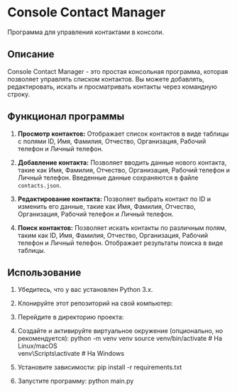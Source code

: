 # Console Contact Manager

Программа для управления контактами в консоли.

## Описание

Console Contact Manager - это простая консольная программа, которая позволяет управлять списком контактов. Вы можете добавлять, редактировать, искать и просматривать контакты через командную строку.

## Функционал программы

1. **Просмотр контактов:** Отображает список контактов в виде таблицы с полями ID, Имя, Фамилия, Отчество, Организация, Рабочий телефон и Личный телефон.

2. **Добавление контакта:** Позволяет вводить данные нового контакта, такие как Имя, Фамилия, Отчество, Организация, Рабочий телефон и Личный телефон. Введенные данные сохраняются в файле `contacts.json`.

3. **Редактирование контакта:** Позволяет выбрать контакт по ID и изменить его данные, такие как Имя, Фамилия, Отчество, Организация, Рабочий телефон и Личный телефон.

4. **Поиск контактов:** Позволяет искать контакты по различным полям, таким как ID, Имя, Фамилия, Отчество, Организация, Рабочий телефон и Личный телефон. Отображает результаты поиска в виде таблицы.

## Использование

1. Убедитесь, что у вас установлен Python 3.x.

2. Клонируйте этот репозиторий на свой компьютер:
3. Перейдите в директорию проекта:
4. Создайте и активируйте виртуальное окружение (опционально, но рекомендуется):
python -m venv venv
source venv/bin/activate # На Linux/macOS<br>
venv\Scripts\activate # На Windows<br>
5. Установите зависимости: pip install -r requirements.txt
6. Запустите программу: python main.py